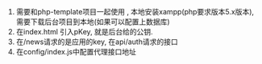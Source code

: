 1. 需要和php-template项目一起使用 , 本地安装xampp(php要求版本5.x版本), 需要下载后台项目到本地(如果可以配置上数据库)
2. 在index.html 引入pKey, 就是后台给的公钥.
3. 在/news请求的是应用的key, 在api/auth请求的接口
4. 在config/index.js中配置代理接口地址